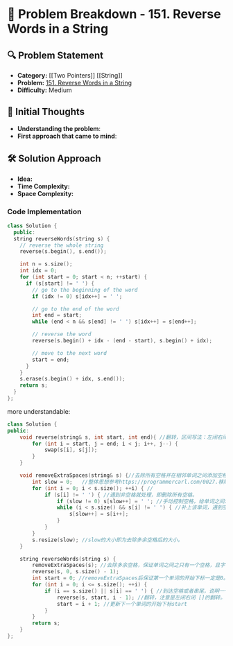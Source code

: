 # 📌 Problem Breakdown - 151. Reverse Words in a String

## 🔍 Problem Statement
- **Category:**  [[Two Pointers]] [[String]]
- **Problem:** [151. Reverse Words in a String](https://leetcode.com/problems/reverse-words-in-a-string/)
- **Difficulty:**  Medium 

## 🧠 Initial Thoughts
- **Understanding the problem**:  
- **First approach that came to mind**:  

## 🛠 Solution Approach
- **Idea:**  
- **Time Complexity:**  
- **Space Complexity:**  

### **Code Implementation**
```c++
class Solution {
  public:
  string reverseWords(string s) {
    // reverse the whole string
    reverse(s.begin(), s.end());

    int n = s.size();
    int idx = 0;
    for (int start = 0; start < n; ++start) {
      if (s[start] != ' ') {
        // go to the beginning of the word
        if (idx != 0) s[idx++] = ' ';

        // go to the end of the word
        int end = start;
        while (end < n && s[end] != ' ') s[idx++] = s[end++];

        // reverse the word
        reverse(s.begin() + idx - (end - start), s.begin() + idx);

        // move to the next word
        start = end;
      }
    }
    s.erase(s.begin() + idx, s.end());
    return s;
  }
};
```

more understandable:
```cpp
class Solution {
public:
    void reverse(string& s, int start, int end){ //翻转，区间写法：左闭右闭 []
        for (int i = start, j = end; i < j; i++, j--) {
            swap(s[i], s[j]);
        }
    }

    void removeExtraSpaces(string& s) {//去除所有空格并在相邻单词之间添加空格, 快慢指针。
        int slow = 0;   //整体思想参考https://programmercarl.com/0027.移除元素.html
        for (int i = 0; i < s.size(); ++i) { //
            if (s[i] != ' ') { //遇到非空格就处理，即删除所有空格。
                if (slow != 0) s[slow++] = ' '; //手动控制空格，给单词之间添加空格。slow != 0说明不是第一个单词，需要在单词前添加空格。
                while (i < s.size() && s[i] != ' ') { //补上该单词，遇到空格说明单词结束。
                    s[slow++] = s[i++];
                }
            }
        }
        s.resize(slow); //slow的大小即为去除多余空格后的大小。
    }

    string reverseWords(string s) {
        removeExtraSpaces(s); //去除多余空格，保证单词之间之只有一个空格，且字符串首尾没空格。
        reverse(s, 0, s.size() - 1);
        int start = 0; //removeExtraSpaces后保证第一个单词的开始下标一定是0。
        for (int i = 0; i <= s.size(); ++i) {
            if (i == s.size() || s[i] == ' ') { //到达空格或者串尾，说明一个单词结束。进行翻转。
                reverse(s, start, i - 1); //翻转，注意是左闭右闭 []的翻转。
                start = i + 1; //更新下一个单词的开始下标start
            }
        }
        return s;
    }
};
```